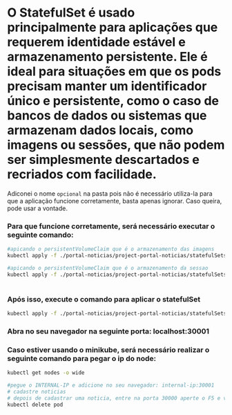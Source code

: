 # O StatefulSet é usado principalmente para aplicações que requerem identidade estável e armazenamento persistente. Ele é ideal para situações em que os pods precisam manter um identificador único e persistente, como o caso de bancos de dados ou sistemas que armazenam dados locais, como imagens ou sessões, que não podem ser simplesmente descartados e recriados com facilidade.
Adiconei o nome `opcional` na pasta pois não é necessário utiliza-la para que a aplicação funcione corretamente, basta apenas ignorar. Caso queira, pode usar a vontade.

### Para que funcione corretamente, será necessário executar o seguinte comando:


```bash
#apicando o persistentVolumeClaim que é o armazenamento das imagens
kubectl apply -f ./portal-noticias/project-portal-noticias/statefulSets/imagens-pvc.yml
```

```bash
#apicando o persistentVolumeClaim que é o armazenamento da sessao
kubectl apply -f ./portal-noticias/project-portal-noticias/statefulSets/sessao-pvc.yml
```

#
### Após isso, execute o comando para aplicar o statefulSet

```bash
kubectl apply -f ./portal-noticias/project-portal-noticias/statefulSets/sistema-noticias-statefulset.yml
```
### Abra no seu navegador na seguinte porta: localhost:30001 

### Caso estiver usando o minikube, será necessário realizar o seguinte comando para pegar o ip do node: 

```bash
kubectl get nodes -o wide

#pegue o INTERNAL-IP e adicione no seu navegador: internal-ip:30001
# cadastre noticias
# depois de cadastrar uma noticia, entre na porta 30000 aperte o F5 e verifique se os dados ainda persistiu, delete o pod e entre novamente na porta 30000 e veja se as noticias cadastrada no antigo pod ainda persiste:
kubectl delete pod

```